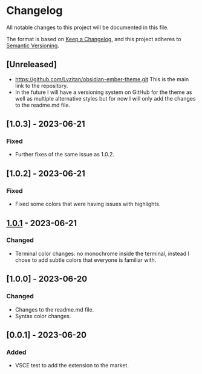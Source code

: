 # Changelog

All notable changes to this project will be documented in this file.

The format is based on [Keep a Changelog](https://keepachangelog.com/en/1.0.0/),
and this project adheres to [Semantic Versioning](https://semver.org/spec/v2.0.0.html).

## [Unreleased]

- https://github.com/Lvzitan/obsidian-ember-theme.git This is the main link to the repository.
- In the future I will have a versioning system on GitHub for the theme as well as multiple alternative styles but for now I will only add the changes to the readme.md file.

## [1.0.3] - 2023-06-21

### Fixed

- Further fixes of the same issue as 1.0.2.

## [1.0.2] - 2023-06-21

### Fixed

- Fixed some colors that were having issues with highlights.

## [1.0.1] - 2023-06-21

### Changed

- Terminal color changes: no monochrome inside the terminal, instead I chose to add subtle colors that everyone is familiar with.

[1.0.1]: https://github.com/Lvzitan/obsidian-ember-theme.git

## [1.0.0] - 2023-06-20

### Changed

- Changes to the readme.md file.
- Syntax color changes.

## [0.0.1] - 2023-06-20

### Added

- VSCE test to add the extension to the market.
